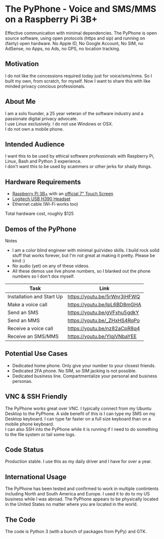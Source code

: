 # The PyPhone - Voice and SMS/MMS on a Raspberry Pi 3B+

Effective communication with minimal dependencies.  The PyPhone is open source software, using open protocols (https and sip) and running on (fairly) open hardware. No Apple ID, No Google Account, No SIM, no AdSense, no Apps, no Ads, no GPS, no location tracking.

## Motivation
I do not like the concessions required today just for voice/sms/mms.  So I built my own, from scratch, for myself.  Now I want to share this with like minded privacy concious professionals.

## About Me
I am a solo founder, a 25 year veteran of the software industry and a passionate digital privacy advocate. <br />
I use Linux exclusively.  I do not use Windows or OSX. <br />
I do not own a mobile phone.

## Intended Audience
I want this to be used by ethical software professionals with Raspberry Pi, Linux, Bash and Python 3 experience. <br />
I don't want this to be used by scammers or other jerks for shady things.

## Hardware Requirements
* <a href="https://www.amazon.com/ELEMENT-Element14-Raspberry-Pi-Motherboard/dp/B07P4LSDYV/">Raspberry Pi 3B+</a> with an <a href="https://www.amazon.com/Raspberry-Pi-7-Touchscreen-Display/dp/B0153R2A9I/">official 7" Touch Screen</a>
* <a href="https://www.amazon.com/Logitech-Headset-H390-Noise-Cancelling/dp/B000UXZQ42">Logitech USB H390 Headset</a>
* Ethernet cable (Wi-Fi works too)

Total hardware cost, roughly $125
## Demos of the PyPhone
Notes <br />
* I am a color blind engineer with minimal gui/video skills.  I build rock solid stuff that works forever, but I'm not great at making it pretty.  Please be kind :)
* No audio (yet) on any of these videos.
* All these demos use live phone numbers, so I blanked out the phone numbers so I don't dox myself.

| Task | Link |
| --- | --- |
| Installation and Start Up | https://youtu.be/5rWnr3jHFWQ |
| Make a voice call | https://youtu.be/IpL6BD8mGHA |
| Send an SMS | https://youtu.be/gVFxhu5gdkY |
| Send an MMS |  https://youtu.be/_ZHxHS4RqPo |
| Receive a voice call | https://youtu.be/nz82aCpR8q4 |
| Receive an SMS/MMS | https://youtu.be/YIqjVNbaYEE |

## Potential Use Cases
* Dedicated home phone.  Only give your number to your closest friends.
* Dedicated 2FA phone. No SIM, so SIM jacking is not possible.
* Dedicated business line.  Compartmentalize your personal and business personas.
## VNC  & SSH Friendly
The PyPhone works great over VNC.  I typically connect from my Ubuntu Desktop to the PyPhone.  A side benefit of this is I can type my SMS on my Desktop keyboard.  I can type far faster on a full size keyboard than on a mobile phone keyboard. <br />
I can also SSH into the PyPhone while it is running if I need to do something to the file system or tail some logs.
## Code Status
Production stable.  I use this as my daily driver and I have for over a year.
## International Usage
The PyPhone has been tested and confirmed to work in multiple contintents including North and South America and Europe. I used it to do to my US business while I was abroad.  The PyPhone appears to be physically located in the United States no matter where you are located in the world.
## The Code
The code is Python 3 (with a bunch of packages from PyPy) and GTK. 

